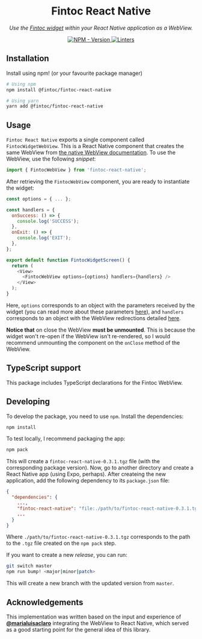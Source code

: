 <h1 align="center">Fintoc React Native</h1>

<p align="center">
    <em>
        Use the <a href="https://docs.fintoc.com/docs/widget" target="_blank">Fintoc widget</a> within your React Native application as a WebView.
    </em>
</p>

<p align="center">
<a href="https://www.npmjs.com/package/@fintoc/fintoc-react-native" target="_blank">
    <img src="https://img.shields.io/npm/v/@fintoc/fintoc-react-native?label=version&logo=nodedotjs&logoColor=%23fff&color=306998" alt="NPM - Version">
</a>

<a href="https://github.com/fintoc-com/fintoc-react-native/actions?query=workflow%3Alinters" target="_blank">
    <img src="https://img.shields.io/github/workflow/status/fintoc-com/fintoc-react-native/linters?label=linters&logo=github" alt="Linters">
</a>
</p>

## Installation

Install using npm! (or your favourite package manager)

```sh
# Using npm
npm install @fintoc/fintoc-react-native

# Using yarn
yarn add @fintoc/fintoc-react-native
```

## Usage

`Fintoc React Native` exports a single component called `FintocWidgetWebView`. This is a React Native component that creates the same WebView from [the native WebView documentation](https://docs.fintoc.com/docs/widget-webview-integration#how-it-works). To use the WebView, use the following _snippet_:

```js
import { FintocWebView } from 'fintoc-react-native';
```

After retrieving the `FintocWebView` component, you are ready to instantiate the widget:

```js
const options = { ... };

const handlers = {
  onSuccess: () => {
    console.log('SUCCESS');
  },
  onExit: () => {
    console.log('EXIT');
  },
};

export default function FintocWidgetScreen() {
  return (
    <View>
      <FintocWebView options={options} handlers={handlers} />
    </View>
  );
}
```

Here, `options` corresponds to an object with the parameters received by the widget (you can read more about these parameters [here](https://docs.fintoc.com/docs/widget-webview-integration#how-it-works)), and `handlers` corresponds to an object with the WebView redirections detailed [here](https://docs.fintoc.com/docs/widget-webview-integration#webview-redirections).

**Notice that** on close the WebView **must be unmounted**. This is because the widget won't re-open if the WebView isn't re-rendered, so I would recommend unmounting the component on the `onClose` method of the WebView.

## TypeScript support

This package includes TypeScript declarations for the Fintoc WebView.

## Developing

To develop the package, you need to use `npm`. Install the dependencies:

```sh
npm install
```

To test locally, I recommend packaging the app:

```sh
npm pack
```

This will create a `fintoc-react-native-0.3.1.tgz` file (with the corresponding package version). Now, go to another directory and create a React Native app (using Expo, perhaps). After createing the new application, add the following dependency to its `package.json` file:

```json
{
  "dependencies": {
    ...,
    "fintoc-react-native": "file:./path/to/fintoc-react-native-0.3.1.tgz",
    ...
  }
}
```

Where `./path/to/fintoc-react-native-0.3.1.tgz` corresponds to the path to the `.tgz` file created on the `npm pack` step.

If you want to create a new _release_, you can run:

```sh
git switch master
npm run bump! <major|minor|patch>
```

This will create a new branch with the updated version from `master`.

## Acknowledgements

This implementation was written based on the input and experience of [**@marialuisaclaro**](https://github.com/marialuisaclaro) integrating the WebView to React Native, which served as a good starting point for the general idea of this library.
